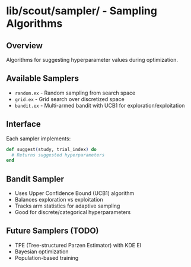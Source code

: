 # lib/scout/sampler/ - Sampling Algorithms

## Overview
Algorithms for suggesting hyperparameter values during optimization.

## Available Samplers
- `random.ex` - Random sampling from search space
- `grid.ex` - Grid search over discretized space
- `bandit.ex` - Multi-armed bandit with UCB1 for exploration/exploitation

## Interface
Each sampler implements:
```elixir
def suggest(study, trial_index) do
  # Returns suggested hyperparameters
end
```

## Bandit Sampler
- Uses Upper Confidence Bound (UCB1) algorithm
- Balances exploration vs exploitation
- Tracks arm statistics for adaptive sampling
- Good for discrete/categorical hyperparameters

## Future Samplers (TODO)
- TPE (Tree-structured Parzen Estimator) with KDE EI
- Bayesian optimization
- Population-based training